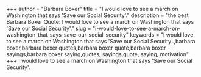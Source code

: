 +++
author = "Barbara Boxer"
title = "I would love to see a march on Washington that says 'Save our Social Security'."
description = "the best Barbara Boxer Quote: I would love to see a march on Washington that says 'Save our Social Security'."
slug = "i-would-love-to-see-a-march-on-washington-that-says-save-our-social-security"
keywords = "I would love to see a march on Washington that says 'Save our Social Security'.,barbara boxer,barbara boxer quotes,barbara boxer quote,barbara boxer sayings,barbara boxer saying,quotes, sayings,quote, saying, motivation"
+++
I would love to see a march on Washington that says 'Save our Social Security'.
